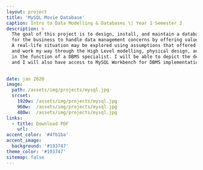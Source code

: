 ```yaml
---
layout: project
title: 'MySQL Movie Database'
caption: Intro to Data Modelling & Databases \| Year 1 Semester 2
description: >
  The goal of this project is to design, install, and maintain a database system using an appropriate database package as a solution 
  for the business to handle data management concerns by offering value-added reporting utilizing sophisticated SQL programming abilities. 
  A real-life situation may be explored using assumptions that offered a knowledge of an organization's difficulties and requirements 
  and work my way through the High Level modelling, physical design, and queries of a DBMS solution. This project's talents will be useful 
  in the function of a DBMS specialist. I will be able to depict the design models (ERD diagram) using Microsoft Access or an equivalent tool, 
  and I will also have access to MySQL Workbench for DBMS implementation.

  
date: jan 2020
image: 
  path: /assets/img/projects/mysql.jpg
  srcset: 
    1920w: /assets/img/projects/mysql.jpg
    960w:  /assets/img/projects/mysql.jpg
    480w:  /assets/img/projects/mysql.jpg
links:
  - title: Download PDF
    url: 
accent_color: '#4fb1ba'
accent_image:
  background: '#193747'
theme_color: '#193747'
sitemap: false
---
```

